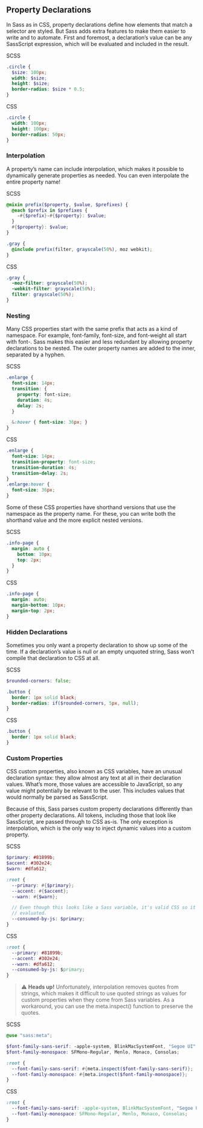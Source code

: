 ## Property Declarations

In Sass as in CSS, property declarations define how elements that match a selector are styled. But Sass adds extra features to make them easier to write and to automate. First and foremost, a declaration’s value can be any SassScript expression, which will be evaluated and included in the result.

SCSS
```scss
.circle {
  $size: 100px;
  width: $size;
  height: $size;
  border-radius: $size * 0.5;
}
```

CSS
```css
.circle {
  width: 100px;
  height: 100px;
  border-radius: 50px;
}
```

### Interpolation
A property’s name can include interpolation, which makes it possible to dynamically generate properties as needed. You can even interpolate the entire property name!


SCSS
```scss
@mixin prefix($property, $value, $prefixes) {
  @each $prefix in $prefixes {
    -#{$prefix}-#{$property}: $value;
  }
  #{$property}: $value;
}

.gray {
  @include prefix(filter, grayscale(50%), moz webkit);
}
```

CSS
```css
.gray {
  -moz-filter: grayscale(50%);
  -webkit-filter: grayscale(50%);
  filter: grayscale(50%);
}
```

### Nesting

Many CSS properties start with the same prefix that acts as a kind of namespace. For example, font-family, font-size, and font-weight all start with font-. Sass makes this easier and less redundant by allowing property declarations to be nested. The outer property names are added to the inner, separated by a hyphen.


SCSS
```scss
.enlarge {
  font-size: 14px;
  transition: {
    property: font-size;
    duration: 4s;
    delay: 2s;
  }

  &:hover { font-size: 36px; }
}
```

CSS
```css
.enlarge {
  font-size: 14px;
  transition-property: font-size;
  transition-duration: 4s;
  transition-delay: 2s;
}
.enlarge:hover {
  font-size: 36px;
}
```

Some of these CSS properties have shorthand versions that use the namespace as the property name. For these, you can write both the shorthand value and the more explicit nested versions.


SCSS
```scss
.info-page {
  margin: auto {
    bottom: 10px;
    top: 2px;
  }
}
```

CSS
```css
.info-page {
  margin: auto;
  margin-bottom: 10px;
  margin-top: 2px;
}
```

### Hidden Declarations

Sometimes you only want a property declaration to show up some of the time. If a declaration’s value is null or an empty unquoted string, Sass won’t compile that declaration to CSS at all.

SCSS
```scss
$rounded-corners: false;

.button {
  border: 1px solid black;
  border-radius: if($rounded-corners, 5px, null);
}
```

CSS
```css
.button {
  border: 1px solid black;
}
```

### Custom Properties

CSS custom properties, also known as CSS variables, have an unusual declaration syntax: they allow almost any text at all in their declaration values. What’s more, those values are accessible to JavaScript, so any value might potentially be relevant to the user. This includes values that would normally be parsed as SassScript.

Because of this, Sass parses custom property declarations differently than other property declarations. All tokens, including those that look like SassScript, are passed through to CSS as-is. The only exception is interpolation, which is the only way to inject dynamic values into a custom property.


SCSS
```scss
$primary: #81899b;
$accent: #302e24;
$warn: #dfa612;

:root {
  --primary: #{$primary};
  --accent: #{$accent};
  --warn: #{$warn};

  // Even though this looks like a Sass variable, it's valid CSS so it's not
  // evaluated.
  --consumed-by-js: $primary;
}
```

CSS
```css
:root {
  --primary: #81899b;
  --accent: #302e24;
  --warn: #dfa612;
  --consumed-by-js: $primary;
}
```


> ⚠️ **Heads up!**
> Unfortunately, interpolation removes quotes from strings, which makes it difficult to use quoted strings as values for custom properties when they come from Sass variables. As a workaround, you can use the meta.inspect() function to preserve the quotes.

SCSS 
```scss
@use "sass:meta";

$font-family-sans-serif: -apple-system, BlinkMacSystemFont, "Segoe UI", Roboto;
$font-family-monospace: SFMono-Regular, Menlo, Monaco, Consolas;

:root {
  --font-family-sans-serif: #{meta.inspect($font-family-sans-serif)};
  --font-family-monospace: #{meta.inspect($font-family-monospace)};
}
```

CSS
```css
:root {
  --font-family-sans-serif: -apple-system, BlinkMacSystemFont, "Segoe UI", Roboto;
  --font-family-monospace: SFMono-Regular, Menlo, Monaco, Consolas;
}
```